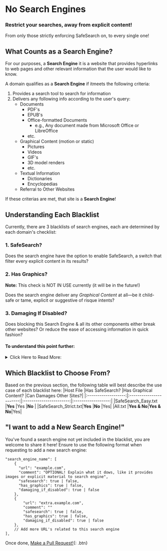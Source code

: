 # No Search Engines

### Restrict your searches, away from explicit content!

From only those strictly enforcing SafeSearch on, to every single one!

## What Counts as a Search Engine?

For our purposes, a <strong>Search Engine</strong> it is a website that provides hyperlinks to web pages and other relevant information that the user would like to know.

A domain qualifies as a <strong>Search Engine</strong> if itmeets the following criteria:

1. Provides a search tool to search for information
2. Delivers any following info according to the user's query:
   - Documents
     - PDF's
     - EPUB's
     - Office-formatted Documents
       - e.g., Any document made from Microsoft Office or LibreOffice
     - etc.
   - Graphical Content (motion or static)
     - Pictures
     - Videos
     - GIF's
     - 3D model renders
     - etc.
   - Textual Information
     - Dictionaries
     - Encyclopedias
   - Referral to Other Websites

If these criterias are met, that site is a <strong>Search Engine</strong>!

## Understanding Each Blacklist

Currently, there are 3 blacklists of search engines, each are determined by each domain's checklist:

### 1. SafeSearch?

Does the search engine have the option to enable SafeSearch, a switch that filter every explicit content in its results?

### 2. Has Graphics?

<strong>Note:</strong> This check is NOT IN USE currently (it will be in the future!)

Does the search engine deliver any _Graphical Content_ at all—be it child-safe or tame, explicit or suggestive of risque intents?

### 3. Damaging If Disabled?

Does blocking this Search Engine & all its other components either break other websites? Or reduce the ease of accessing information in quick fashion?

#### To understand this point further:

<details>
  <summary>Click Here to Read More:</summary>
  
A search engine **is not always a single unit** that delivers all information being searched for by the user.

For Example:

**[DuckDuckGo](https://duckduckgo.com)** requries the help of **2 other domains** to serve information:

1. **[links.duckduckgo.com](https://links.duckduckgo.com)** provides hyperlinks to each result in the _All tab_
2. **[external-content.duckduckgo.com](https://external-content.duckduckgo.com)** provides _Graphical Content_ to preview thumbnails of each image & GIF in _Images tab_ & news arcticle in _News tab_

#### Sometimes, the same company **can serve 2 versions of its Search Engine—or more!**

**For Example:**

**1.** Besides **[DuckDuckGo.com](https://duckduckgo.com)**, DuckDuckGo (the company) offers **4 more variants** of its search engine:

- **[DuckDuckGo Safe](https://safe.duckduckgo.com)** (it has SafeSearch strictly enforced!)
- **[DuckDuckGo HTML](https://html.duckduckgo.com)** (No JavaScript to serve Images, News, Videos, etc.)
- **[DuckDuckGo Lite](https://lite.duckduckgo.com)** (Clone of DuckDuckGo HTML, but with a different look)
- **[DuckDuckGo Start](https://start.duckduckgo.com)** (I have no clue about its purpose)

Given that there _4 variants_ of DuckDuckGo's _Search Engine_, and **all 4 share the same components used to deliver information**, those common domains—**[links.duckduckgo.com](links.duckduckgo.com)** & **[external-content.duckduckgo.com](links.duckduckgo.com)**—must also be evaluated for being included in the blacklist.

But sometimes, however...

#### a.) Blocking such common domins can break other websites!

**For Example:**

**1.** Blocking Google.com (it allows SafeSearch to be turned off) **breaks the following:**

- Captchas & reCaptchas (if the website relies on Google's implementation of it)
- YouTube (a few reloads is needed to play a video)

**But even if blocking those don't break other websites**

#### b.) Blocking a Search Engine restricts access to so much information!

**For Example:**

1. <strong>[Wikipedia](https://wikipedia.org)</strong> is one of the most frequently visited Search Engine, but under _SafeSearch_Strict_ blacklist, this is blacklisted due to the lack of SafeSearch (allowing you to search up _Textual Information_ and _Graphical Content_ of any explicit material and topic).

If any of the two occur when a Search Engine's domain (and it relatives) are blacklisted,
**It is _Damaging When Disabled_**--it ruins one's web experience **for** the purpose of maintaining **a clean and pure conscience**

</details>

## Which Blacklist to Choose From?

Based on the previous section, the following table will best describe the use case of each blacklist here:
|Host File |Has SafeSearch? |Has Graphical Content? |Can Damages Other Sites?|
|:-------------------:|:-----------------------:|:-----------------------:|:------------------:|
|SafeSearch_Easy.txt |<strong>Yes</strong> |Yes |<strong>No</strong> |
|SafeSearch_Strict.txt|<strong>Yes</strong> |<strong>No</strong> |Yes|
|All.txt |<strong>Yes & No</strong>|<strong>Yes & No</strong>|Yes|

## "I want to add a New Search Engine!"

You've found a search engine not yet included in the blacklist, you are welcome to share it here!
Ensure to use the following format when requesting to add a new search engine:

```
"search_engine_name": [
    {
      "url": "example.com",
      "comment": "OPTIONAL! Explain what it dows, like it provides images or explicit material to search engine",
      "safesearch": true | false,
      "has_graphics": true | false,
      "damaging_if_disabled": true | false
    },
    {
        "url": "extra.example.com",
        "comment": ""
        "safesearch": true | false,
        "has_graphics": true | false,
        "damaging_if_disabled": true | false
    },
    // Add more URL's related to this search engine
],
```

Once done, [Make a Pull Request!](https://github.com/ryanbarillosofficial/hosts/pulls){: .btn}

